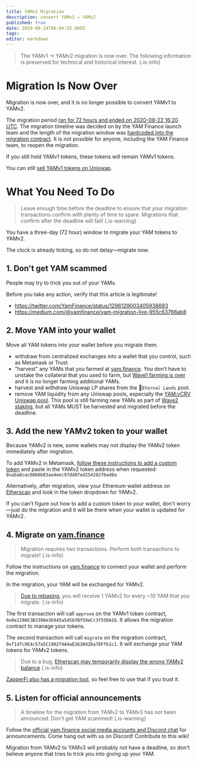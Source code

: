 ```yaml
---
title: YAMv2 Migration
description: convert YAMv1 → YAMv2
published: true
date: 2020-08-24T06:04:55.698Z
tags: 
editor: markdown
---
```



> The YAMv1 → YAMv2 migration is now over. The following information is preserved for technical and historical interest.
{.is-info}



# Migration Is Now Over

Migration is now over, and it is no longer possible to convert YAMv1 to YAMv2.

The migration period [ran for 72 hours and ended on 2020-08-22 16:20 UTC](https://medium.com/@yamfinance/yam-migration-live-955c63766ab8).  The migration timeline was decided on by the YAM Finance launch team and the length of the migration window was [hardcoded into the migration contract](https://etherscan.io/address/0xf1d7c9E4c57a5C1902f4A4aE2630d2Da78Ffb1c1#readContract).  It is not possible for anyone, including the YAM Finance team, to reopen the migration.

If you still hold YAMv1 tokens, these tokens will remain YAMv1 tokens.

You can still [sell YAMv1 tokens on Uniswap](/trade).




# What You Need To Do

> Leave enough time before the deadline to ensure that your migration transactions confirm with plenty of time to spare.  Migrations that confirm after the deadline will fail!
{.is-warning}

You have a three-day (72 hour) window to migrate your YAM tokens to YAMv2.

The clock is already ticking, so do not delay—migrate now.


## 1. Don't get YAM scammed

People may try to trick you out of your YAMs.

Before you take any action, verify that this article is legitimate!

- https://twitter.com/YamFinance/status/1296129003405938693
- https://medium.com/@yamfinance/yam-migration-live-955c63766ab8

## 2. Move YAM into your wallet

Move all YAM tokens into your wallet before you migrate them.

- withdraw from centralized exchanges into a wallet that you control, such as Metamask or Trust.
- "harvest" any YAMs that you farmed at [yam.finance](https://yam.finance/farms).  You don't have to unstake the collateral that you used to farm, but [Wave1 farming is over](/stakedrop) and it is no longer farming additional YAMs.
- harvest and withdraw Uniswap LP shares from the :rainbow:`Eternal Lands` pool.
- remove YAM liquidity from any Uniswap pools, especially the [YAM:yCRV Uniswap pool](https://app.uniswap.org/#/remove/0x0e2298e3b3390e3b945a5456fbf59ecc3f55da16/0xdf5e0e81dff6faf3a7e52ba697820c5e32d806a8).  This pool is still farming new YAMs as part of [Wave2 staking](/stakedrop-uniswap), but all YAMs MUST be harvested and migrated before the deadline.

## 3. Add the new YAMv2 token to your wallet

Because YAMv2 is new, some wallets may not display the YAMv2 token immediately after migration.

To add YAMv2 in Metamask, [follow these instructions to add a custom token](https://metamask.zendesk.com/hc/en-us/articles/360015489031-How-to-View-See-Your-Tokens-in-Metamask) and paste in the YAMv2 token address when requested: `0xaba8cac6866b83ae4eec97dd07ed254282f6ad8a`

Alternatively, after migration, view your Ethereum wallet address on [Etherscan](https://etherscan.io) and look in the token dropdown for YAMv2.

If you can't figure out how to add a custom token to your wallet, don't worry—just do the migration and it will be there when your wallet is updated for YAMv2.


## 4. Migrate on [yam.finance](https://yam.finance)

> Migration requires two transactions.  Perform both transactions to migrate!
{.is-info}

Follow the instructions on [yam.finance](https://yam.finance) to connect your wallet and perform the migration.

In the migration, your YAM will be exchanged for YAMv2.

> [Due to rebasing](/rebase), you will receive 1 YAMv2 for every ~10 YAM that you migrate.
{.is-info}

The first transaction will call `approve` on the YAMv1 token contract, `0x0e2298E3B3390e3b945a5456fBf59eCc3f55DA16`.  It allows the migration contract to manage your tokens.

The second transaction will call `migrate` on the migration contract, `0xf1d7c9E4c57a5C1902f4A4aE2630d2Da78Ffb1c1`.  It will exchange your YAM tokens for YAMv2 tokens.

> Due to a bug, [Etherscan may temporarily display the wrong YAMv2 balance](https://twitter.com/YamFinance/status/1296141830816509953)
{.is-info}

[ZapperFi also has a migration tool](https://twitter.com/zapper_fi/status/1296208943828602882), so feel free to use that if you trust it.

## 5. Listen for official announcements

> A timeline for the migration from YAMv2 to YAMv3 has not been announced.  Don't get YAM scammed!
{.is-warning}

Follow the [official yam.finance social media accounts and Discord chat](/team) for announcements.  Come hang out with us on Discord!  Contribute to this wiki!

Migration from YAMv2 to YAMv3 will probably not have a deadline, so don't believe anyone that tries to trick you into giving up your YAM.








